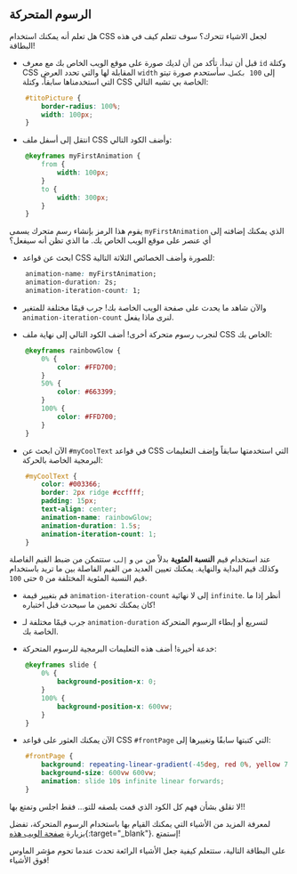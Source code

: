 ## الرسوم المتحركة

هل تعلم أنه يمكنك استخدام CSS لجعل الاشياء تتحرك؟ سوف تتعلم كيف في هذه البطاقة!

+ قبل أن تبدأ، تأكد من أن لديك صورة على موقع الويب الخاص بك مع معرف `id` وكتلة CSS المقابلة لها والتي تحدد العرض `width` إلى `100 بكسل`. سأستحدم صورة تيتو التي استخدمناها سابقاً، وكتلة CSS الخاصة بي تشبه التالي:

```css
    #titoPicture {
        border-radius: 100%;
        width: 100px;
    }
```

+ انتقل إلى أسفل ملف CSS وأضف الكود التالي:

```css
    @keyframes myFirstAnimation {
        from {
            width: 100px;
        }
        to {
            width: 300px;
        }
    }
```

يقوم هذا الرمز بإنشاء رسم متحرك يسمى `myFirstAnimation` الذي يمكنك إضافته إلى أي عنصر على موقع الويب الخاص بك. ما الذي تظن أنه سيفعل؟

+ ابحث عن قواعد CSS للصورة وأضف الخصائص الثلاثة التالية:

```css
    animation-name: myFirstAnimation;
    animation-duration: 2s;
    animation-iteration-count: 1;
```

+ والآن شاهد ما يحدث على صفحة الويب الخاصة بك! جرب قيمًا مختلفة للمتغير `animation-iteration-count` لنرى ماذا يفعل.

+ لنجرب رسوم متحركة أخرى! أضف الكود التالي إلى نهاية ملف CSS الخاص بك:

```css
    @keyframes rainbowGlow {
        0% {
            color: #FFD700;
        }
        50% {
            color: #663399;
        }
        100% {
            color: #FFD700;
        }
    }
```

+ الآن ابحث عن `#myCoolText` في قواعد CSS التي استخدمتها سابقاً وإضف التعليمات البرمجية الخاصة بالحركة:

```css
    #myCoolText {        
        color: #003366;
        border: 2px ridge #ccffff;
        padding: 15px;
        text-align: center;
        animation-name: rainbowGlow;
        animation-duration: 1.5s;
        animation-iteration-count: 1;
    }
```

عند استخدام قيم **النسبة المئوية** بدلاً من `من` و `إلى`، ستتمكن من ضبط القيم الفاصلة وكذلك قيم البداية والنهاية. يمكنك تعيين العديد من القيم الفاصلة بين ما تريد باستخدام قيم النسبة المئوية المختلفة من `0` حتى `100`.

+ قم بتغيير قيمة `animation-iteration-count` إلى لا نهائية `infinite`. أنظر إذا ما كان يمكنك تخمين ما سيحدث قبل اختباره!

+ جرب قيمًا مختلفة لـ `animation-duration` لتسريع أو إبطاء الرسوم المتحركة الخاصة بك.

+ خدعة أخيرة! أضف هذه التعليمات البرمجية للرسوم المتحركة:

```css
    @keyframes slide {
        0% {
            background-position-x: 0;
        }
        100% {
            background-position-x: 600vw;
        }
    }
```

+ الآن يمكنك العثور على قواعد CSS `#frontPage` التي كتبتها سابقًا وتغييرها إلى:

```css
    #frontPage {
        background: repeating-linear-gradient(-45deg, red 0%, yellow 7.14%, lime 14.28%, cyan 21.42%, cyan 28.56%, blue 35.7%, magenta 42.84%, red 50%);
        background-size: 600vw 600vw;
        animation: slide 10s infinite linear forwards;
    }
```

لا تقلق بشأن فهم كل الكود الذي قمت بلصقه للتو... فقط اجلس وتمتع بها!!

لمعرفة المزيد من الأشياء التي يمكنك القيام بها باستخدام الرسوم المتحركة، تفضل بزيارة [صفحة الويب هذه](http://dojo.soy/html2-css-animation){:target="_blank"}. إستمتع!

على البطاقة التالية، ستتعلم كيفية جعل الأشياء الرائعة تحدث عندما تحوم مؤشر الماوس فوق الأشياء!